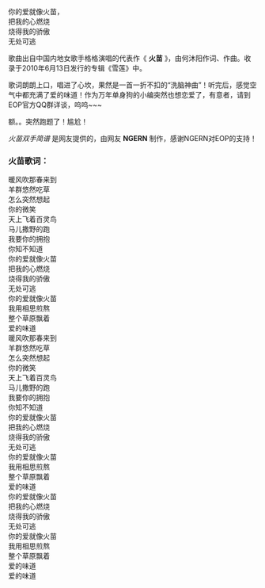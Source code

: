 

你的爱就像火苗，  
把我的心燃烧  
烧得我的骄傲  
无处可逃

歌曲出自中国内地女歌手格格演唱的代表作《 **火苗** 》，由何沐阳作词、作曲。收录于2010年6月13日发行的专辑《雪莲》中。

歌词朗朗上口，唱进了心坎，果然是一首一折不扣的“洗脑神曲”！听完后，感觉空气中都充满了爱的味道！作为万年单身狗的小编突然也想恋爱了，有意者，请到EOP官方QQ群详谈，呜呜~~~

额。。突然跑题了！尴尬！

_火苗双手简谱_ 是网友提供的，由网友 **NGERN** 制作，感谢NGERN对EOP的支持！

### 火苗歌词：

暖风吹那春来到  
羊群悠然吃草  
怎么突然想起  
你的微笑  
天上飞着百灵鸟  
马儿撒野的跑  
我要你的拥抱  
你知不知道  
你的爱就像火苗  
把我的心燃烧  
烧得我的骄傲  
无处可逃  
你的爱就像火苗  
我用相思煎熬  
整个草原飘着  
爱的味道  
暖风吹那春来到  
羊群悠然吃草  
怎么突然想起  
你的微笑  
天上飞着百灵鸟  
马儿撒野的跑  
我要你的拥抱  
你知不知道  
你的爱就像火苗  
把我的心燃烧  
烧得我的骄傲  
无处可逃  
你的爱就像火苗  
我用相思煎熬  
整个草原飘着  
爱的味道  
你的爱就像火苗  
把我的心燃烧  
烧得我的骄傲  
无处可逃  
你的爱就像火苗  
我用相思煎熬  
整个草原飘着  
爱的味道  
爱的味道

